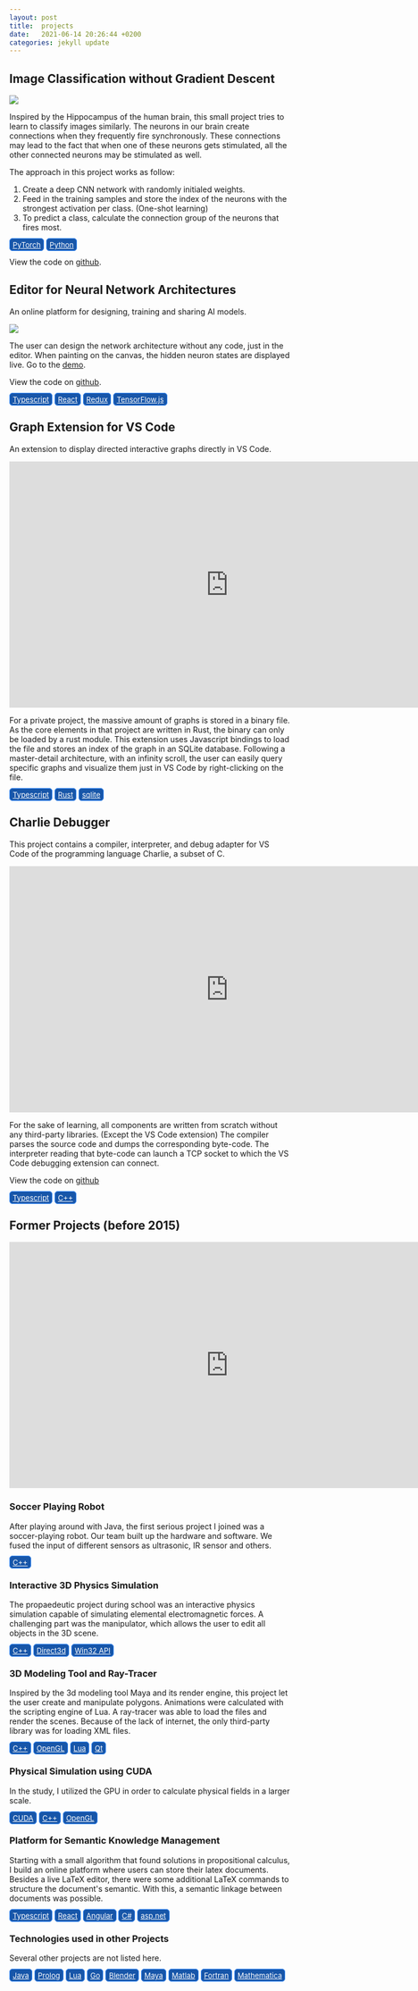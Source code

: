 ```yaml
---
layout: post
title:  projects
date:   2021-06-14 20:26:44 +0200
categories: jekyll update
---
```


<style type="text/css">
  .tag:visited, .tag {
    border: 1px solid #3b8fff;;
    border-radius: 6px;
    padding: 3px 5px 2px;
    color: #fff;
    background-color: #1756a9;
    font-size: small;
  }
  .tag:hover{
      color: #eee;
      text-decoration: none;
  }
  
</style>

## Image Classification without Gradient Descent

[![](https://raw.githubusercontent.com/lochbrunner/hippocampus/master/docs/mnist.gif)](https://raw.githubusercontent.com/lochbrunner/hippocampus/master/docs/mnist.gif)

Inspired by the Hippocampus of the human brain, this small project tries to learn to classify images similarly.
The neurons in our brain create connections when they frequently fire synchronously.
These connections may lead to the fact that when one of these neurons gets stimulated, all the other connected neurons may be stimulated as well.

The approach in this project works as follow:
1. Create a deep CNN network with randomly initialed weights.
2. Feed in the training samples and store the index of the neurons with the strongest activation per class. (One-shot learning)
3. To predict a class, calculate the connection group of the neurons that fires most.

<a class="tag" href="https://pytorch.org">PyTorch</a>
<a class="tag" href="https://www.python.org">Python</a>

View the code on [github](https://github.com/lochbrunner/hippocampus).

## Editor for Neural Network Architectures

An online platform for designing, training and sharing AI models.

[![](https://raw.githubusercontent.com/lochbrunner/open-go-bot/master/docs/assets/mnist/mnist.gif)](https://raw.githubusercontent.com/lochbrunner/open-go-bot/master/docs/assets/mnist/mnist.gif)

The user can design the network architecture without any code, just in the editor.
When painting on the canvas, the hidden neuron states are displayed live.
Go to the [demo]().

View the code on [github](https://github.com/lochbrunner/open-go-bot).


<a class="tag" href="https://www.typescriptlang.org">Typescript</a>
<a class="tag" href="https://reactjs.org">React</a>
<a class="tag" href="https://redux.js.org">Redux</a>
<a class="tag" href="https://www.tensorflow.org/js">TensorFlow.js</a>

## Graph Extension for VS Code

An extension to display directed interactive graphs directly in VS Code.

<iframe width="784" height="441" src="https://www.youtube.com/embed/TJ5P_vkUihw" title="YouTube video player" frameborder="0" allow="accelerometer; autoplay; clipboard-write; encrypted-media; gyroscope; picture-in-picture" allowfullscreen></iframe>

For a private project, the massive amount of graphs is stored in a binary file.
As the core elements in that project are written in Rust, the binary can only be loaded by a rust module.
This extension uses Javascript bindings to load the file and stores an index of the graph in an SQLite database.
Following a master-detail architecture, with an infinity scroll, the user can easily query specific graphs and visualize them just in VS Code by right-clicking on the file.

<a class="tag" href="https://www.typescriptlang.org">Typescript</a>
<a class="tag" href="https://www.rust-lang.org/">Rust</a>
<a class="tag" href="https://www.sqlite.org/index.html">sqlite</a>

## Charlie Debugger

This project contains a compiler, interpreter, and debug adapter for VS Code of the programming language Charlie, a subset of C.

<iframe width="784" height="441" src="https://www.youtube.com/embed/bC8TMuqG-oE" title="YouTube video player" frameborder="0" allow="accelerometer; autoplay; clipboard-write; encrypted-media; gyroscope; picture-in-picture" allowfullscreen></iframe>

For the sake of learning, all components are written from scratch without any third-party libraries. (Except the VS Code extension)
The compiler parses the source code and dumps the corresponding byte-code.
The interpreter reading that byte-code can launch a TCP socket to which the VS Code debugging extension can connect. 

View the code on [github](https://github.com/lochbrunner/charlie)

<a class="tag" href="https://www.typescriptlang.org">Typescript</a>
<a class="tag" href="https://en.wikipedia.org/wiki/C%2B%2B">C++</a>

## Former Projects (before 2015)

<iframe width="784" height="441" src="https://www.youtube.com/embed/wWIqVlIU-r8" title="YouTube video player" frameborder="0" allow="accelerometer; autoplay; clipboard-write; encrypted-media; gyroscope; picture-in-picture" allowfullscreen></iframe>


### Soccer Playing Robot

After playing around with Java, the first serious project I joined was a soccer-playing robot.
Our team built up the hardware and software.
We fused the input of different sensors as ultrasonic, IR sensor and others.

<a class="tag" href="https://en.wikipedia.org/wiki/C%2B%2B">C++</a>

### Interactive 3D Physics Simulation

The propaedeutic project during school was an interactive physics simulation capable of simulating elemental electromagnetic forces.
A challenging part was the manipulator, which allows the user to edit all objects in the 3D scene.

<a class="tag" href="https://en.wikipedia.org/wiki/C%2B%2B">C++</a>
<a class="tag" href="https://docs.microsoft.com/en-us/windows/win32/direct3d">Direct3d</a>
<a class="tag" href="https://docs.microsoft.com/en-us/windows/win32/apiindex/windows-api-list">Win32 API</a>

### 3D Modeling Tool and Ray-Tracer

Inspired by the 3d modeling tool Maya and its render engine, this project let the user create and manipulate polygons.
Animations were calculated with the scripting engine of Lua.
A ray-tracer was able to load the files and render the scenes.
Because of the lack of internet, the only third-party library was for loading XML files.

<a class="tag" href="https://en.wikipedia.org/wiki/C%2B%2B">C++</a>
<a class="tag" href="https://www.opengl.org">OpenGL</a>
<a class="tag" href="https://www.lua.org/">Lua</a>
<a class="tag" href="https://www.qt.io">Qt</a>

### Physical Simulation using CUDA

In the study, I utilized the GPU in order to calculate physical fields in a larger scale. 

<a class="tag" href="https://developer.nvidia.com/cuda-zone">CUDA</a>
<a class="tag" href="https://en.wikipedia.org/wiki/C%2B%2B">C++</a>
<a class="tag" href="https://www.opengl.org">OpenGL</a>

### Platform for Semantic Knowledge Management

Starting with a small algorithm that found solutions in propositional calculus, I build an online platform where users can store their latex documents.
Besides a live LaTeX editor, there were some additional LaTeX commands to structure the document's semantic.
With this, a semantic linkage between documents was possible. 

<a class="tag" href="https://www.typescriptlang.org">Typescript</a>
<a class="tag" href="https://reactjs.org">React</a>
<a class="tag" href="https://angular.io/">Angular</a>
<a class="tag" href="https://docs.microsoft.com/en-us/dotnet/csharp">C#</a>
<a class="tag" href="https://dotnet.microsoft.com/apps/aspnet">asp.net</a>

### Technologies used in other Projects

Several other projects are not listed here.

<a class="tag" href="https://www.java.com">Java</a>
<a class="tag" href="https://en.wikipedia.org/wiki/Prolog">Prolog</a>
<a class="tag" href="https://www.lua.org">Lua</a>
<a class="tag" href="https://golang.org">Go</a>
<a class="tag" href="https://www.blender.org">Blender</a>
<a class="tag" href="https://www.autodesk.com/products/maya/overview">Maya</a>
<a class="tag" href="https://www.mathworks.com/products/matlab.html">Matlab</a>
<a class="tag" href="https://fortran-lang.org">Fortran</a>
<a class="tag" href="https://www.wolfram.com/mathematica">Mathematica</a>
